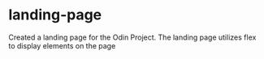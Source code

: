 # landing-page
Created a landing page for the Odin Project. The landing page utilizes flex to display elements on the page
